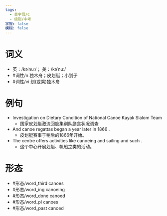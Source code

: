```yaml
---
tags:
  - 首字母/C
  - 级别/中考
掌握: false
模糊: false
---
```

# 词义
- 英：/kəˈnuː/； 美：/kəˈnuː/
- #词性/n  独木舟；皮划艇；小划子
- #词性/vi  划(或乘)独木舟
# 例句
- Investigation on Dietary Condition of National Canoe Kayak Slalom Team
	- 国家皮划艇激流回旋集训队膳食状况调查
- And canoe regattas began a year later in 1866 .
	- 皮划艇赛事于稍后的1866年开始。
- The centre offers activities like canoeing and sailing and such .
	- 这个中心开展划艇、帆船之类的活动。
# 形态
- #形态/word_third canoes
- #形态/word_ing canoeing
- #形态/word_done canoed
- #形态/word_pl canoes
- #形态/word_past canoed
